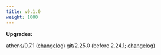 ```yaml
---
title: v0.1.0
weight: 1000
---
```


**Upgrades:**

athens/0.7.1 ([changelog](https://github.com/gomods/athens/releases/tag/v0.7.1))
git/2.25.0 (before 2.24.1; [changelog](https://github.com/git/git/blob/master/Documentation/RelNotes/2.25.0.txt))